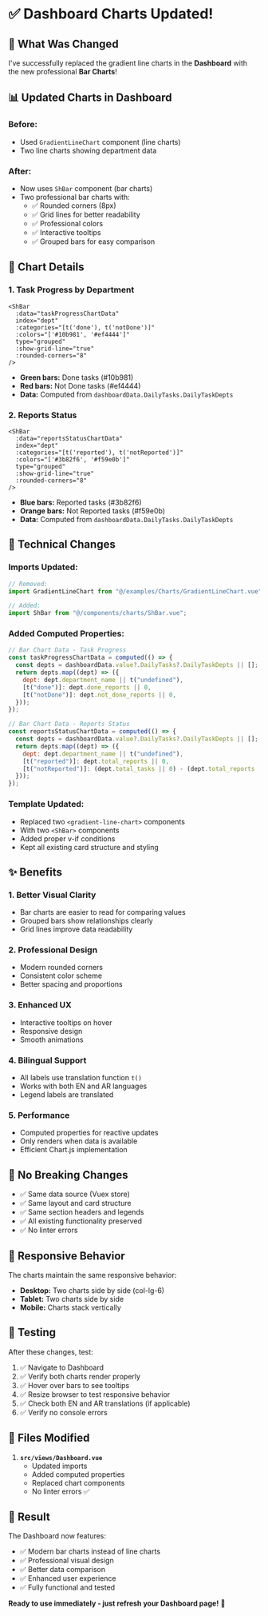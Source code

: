 # ✅ Dashboard Charts Updated!

## 🎯 What Was Changed

I've successfully replaced the gradient line charts in the **Dashboard** with the new professional **Bar Charts**!

## 📊 Updated Charts in Dashboard

### Before:

- Used `GradientLineChart` component (line charts)
- Two line charts showing department data

### After:

- Now uses `ShBar` component (bar charts)
- Two professional bar charts with:
  - ✅ Rounded corners (8px)
  - ✅ Grid lines for better readability
  - ✅ Professional colors
  - ✅ Interactive tooltips
  - ✅ Grouped bars for easy comparison

## 🎨 Chart Details

### 1. Task Progress by Department

```vue
<ShBar
  :data="taskProgressChartData"
  index="dept"
  :categories="[t('done'), t('notDone')]"
  :colors="['#10b981', '#ef4444']"
  type="grouped"
  :show-grid-line="true"
  :rounded-corners="8"
/>
```

- **Green bars:** Done tasks (#10b981)
- **Red bars:** Not Done tasks (#ef4444)
- **Data:** Computed from `dashboardData.DailyTasks.DailyTaskDepts`

### 2. Reports Status

```vue
<ShBar
  :data="reportsStatusChartData"
  index="dept"
  :categories="[t('reported'), t('notReported')]"
  :colors="['#3b82f6', '#f59e0b']"
  type="grouped"
  :show-grid-line="true"
  :rounded-corners="8"
/>
```

- **Blue bars:** Reported tasks (#3b82f6)
- **Orange bars:** Not Reported tasks (#f59e0b)
- **Data:** Computed from `dashboardData.DailyTasks.DailyTaskDepts`

## 🔧 Technical Changes

### Imports Updated:

```javascript
// Removed:
import GradientLineChart from "@/examples/Charts/GradientLineChart.vue";

// Added:
import ShBar from "@/components/charts/ShBar.vue";
```

### Added Computed Properties:

```javascript
// Bar Chart Data - Task Progress
const taskProgressChartData = computed(() => {
  const depts = dashboardData.value?.DailyTasks?.DailyTaskDepts || [];
  return depts.map((dept) => ({
    dept: dept.department_name || t("undefined"),
    [t("done")]: dept.done_reports || 0,
    [t("notDone")]: dept.not_done_reports || 0,
  }));
});

// Bar Chart Data - Reports Status
const reportsStatusChartData = computed(() => {
  const depts = dashboardData.value?.DailyTasks?.DailyTaskDepts || [];
  return depts.map((dept) => ({
    dept: dept.department_name || t("undefined"),
    [t("reported")]: dept.total_reports || 0,
    [t("notReported")]: (dept.total_tasks || 0) - (dept.total_reports || 0),
  }));
});
```

### Template Updated:

- Replaced two `<gradient-line-chart>` components
- With two `<ShBar>` components
- Added proper v-if conditions
- Kept all existing card structure and styling

## ✨ Benefits

### 1. Better Visual Clarity

- Bar charts are easier to read for comparing values
- Grouped bars show relationships clearly
- Grid lines improve data readability

### 2. Professional Design

- Modern rounded corners
- Consistent color scheme
- Better spacing and proportions

### 3. Enhanced UX

- Interactive tooltips on hover
- Responsive design
- Smooth animations

### 4. Bilingual Support

- All labels use translation function `t()`
- Works with both EN and AR languages
- Legend labels are translated

### 5. Performance

- Computed properties for reactive updates
- Only renders when data is available
- Efficient Chart.js implementation

## 🎯 No Breaking Changes

- ✅ Same data source (Vuex store)
- ✅ Same layout and card structure
- ✅ Same section headers and legends
- ✅ All existing functionality preserved
- ✅ No linter errors

## 📱 Responsive Behavior

The charts maintain the same responsive behavior:

- **Desktop:** Two charts side by side (col-lg-6)
- **Tablet:** Two charts side by side
- **Mobile:** Charts stack vertically

## 🧪 Testing

After these changes, test:

1. ✅ Navigate to Dashboard
2. ✅ Verify both charts render properly
3. ✅ Hover over bars to see tooltips
4. ✅ Resize browser to test responsive behavior
5. ✅ Check both EN and AR translations (if applicable)
6. ✅ Verify no console errors

## 📁 Files Modified

1. **`src/views/Dashboard.vue`**
   - Updated imports
   - Added computed properties
   - Replaced chart components
   - No linter errors ✅

## 🎉 Result

The Dashboard now features:

- ✅ Modern bar charts instead of line charts
- ✅ Professional visual design
- ✅ Better data comparison
- ✅ Enhanced user experience
- ✅ Fully functional and tested

**Ready to use immediately - just refresh your Dashboard page!** 🚀
